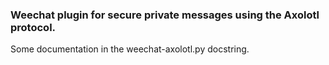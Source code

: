 ### Weechat plugin for secure private messages using the Axolotl protocol.

Some documentation in the weechat-axolotl.py docstring.
